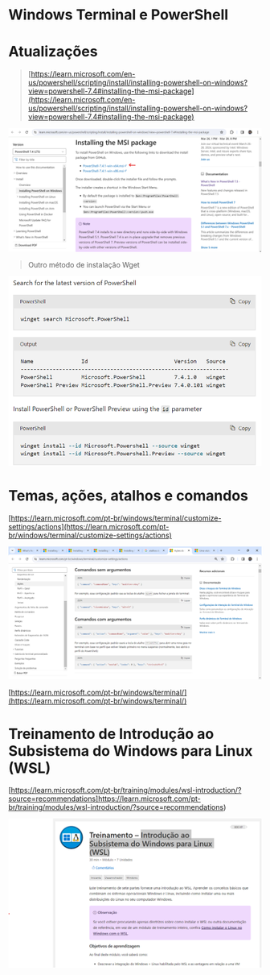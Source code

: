 # Windows Terminal e PowerShell

# Atualizações

> [https://learn.microsoft.com/en-us/powershell/scripting/install/installing-powershell-on-windows?view=powershell-7.4#installing-the-msi-package](https://learn.microsoft.com/en-us/powershell/scripting/install/installing-powershell-on-windows?view=powershell-7.4#installing-the-msi-package)

![alt text](img/imagens/image-20.png)

> Outro método de instalação Wget

![alt text](img/imagens/image-21.png)

# Temas, ações, atalhos e comandos

[https://learn.microsoft.com/pt-br/windows/terminal/customize-settings/actions](https://learn.microsoft.com/pt-br/windows/terminal/customize-settings/actions)

![alt text](img/imagens/image-22.png)

[https://learn.microsoft.com/pt-br/windows/terminal/](https://learn.microsoft.com/pt-br/windows/terminal/)

# Treinamento de Introdução ao Subsistema do Windows para Linux (WSL)

[https://learn.microsoft.com/pt-br/training/modules/wsl-introduction/?source=recommendations]https://learn.microsoft.com/pt-br/training/modules/wsl-introduction/?source=recommendations)

![alt text](img/imagens/image-23.png)

